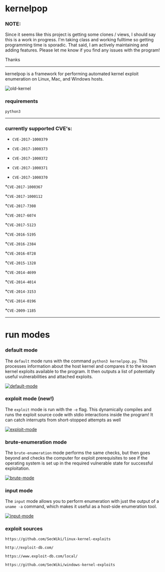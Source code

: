 # kernelpop

### NOTE:

Since it seems like this project is getting some clones / views, I should say this is a work in progress. I'm taking 
class and working fulltime so getting programming time is sporadic. That said, I am actively maintaining and adding
features. Please let me know if you find any issues with the program!

Thanks

---

kernelpop is a framework for performing automated kernel exploit enumeration on Linux, Mac, and Windows hosts.

![old-kernel](https://github.com/spencerdodd/kernelpop/blob/master/img/old_kernel.png "old kernel img")

### requirements

`python3`

---

### currently supported CVE's:

* `CVE-2017-1000379`

* `CVE-2017-1000373`

* `CVE-2017-1000372`

* `CVE-2017-1000371`

* `CVE-2017-1000370`

*`CVE-2017-1000367`

*`CVE-2017-1000112`

*`CVE-2017-7308`

*`CVE-2017-6074`

*`CVE-2017-5123`

*`CVE-2016-5195`

*`CVE-2016-2384`

*`CVE-2016-0728`

*`CVE-2015-1328`

*`CVE-2014-4699`

*`CVE-2014-4014`

*`CVE-2014-3153`

*`CVE-2014-0196`

*`CVE-2009-1185`

---

# run modes

### default mode

The `default` mode runs with the command `python3 kernelpop.py`. This processes information about the
host kernel and compares it to the known kernel exploits available to the program. It then outputs a list of
potentially useful vulnerabilities and attached exploits.

[![default-mode](https://asciinema.org/a/JIi7d52Le8YoBPpw06jeoHvSJ.png "default asciinema")](https://asciinema.org/a/JIi7d52Le8YoBPpw06jeoHvSJ)


### exploit mode (new!)

The `exploit` mode is run with the `-e` flag. This dynamically compiles and runs the exploit source code with stdio
interactions inside the program! It can catch interrupts from short-stopped attempts as well

[![exploit-mode](https://asciinema.org/a/a8z5dCqOmemSPznuZPDxp7aAW.png)](https://asciinema.org/a/a8z5dCqOmemSPznuZPDxp7aAW)

### brute-enumeration mode

The `brute-enumeration` mode performs the same checks, but then
goes beyond and checks the computer for exploit prerequisites to see if the operating system is set up in the
required vulnerable state for successful exploitation. 

[![brute-mode](https://asciinema.org/a/7X4fKZN9R2pJKUrqmFZsK33fd.png "brute asciinema")](https://asciinema.org/a/7X4fKZN9R2pJKUrqmFZsK33fd)

### input mode

The `input` mode allows you to perform enumeration with just the output of a `uname -a` command, 
which makes it useful as a host-side enumeration tool.

[![input-mode](https://asciinema.org/a/8gBOYZi5vVcHJmxKqRdyLizy2.png "input asciinema")](https://asciinema.org/a/8gBOYZi5vVcHJmxKqRdyLizy2)

### exploit sources

`https://github.com/SecWiki/linux-kernel-exploits`

`http://exploit-db.com/`

`https://www.exploit-db.com/local/`

`https://github.com/SecWiki/windows-kernel-exploits`
